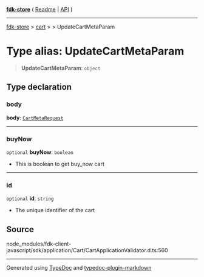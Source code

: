 [**fdk-store**](../../../README.md) ( [Readme](../../../README.md) \| [API](../../../API.md) )

---

[fdk-store](../../../API.md) > [cart](../../README.md) > [<internal>](../README.md) > UpdateCartMetaParam

# Type alias: UpdateCartMetaParam

> **UpdateCartMetaParam**: `object`

## Type declaration

### body

**body**: [`CartMetaRequest`](type-alias.CartMetaRequest.md)

---

### buyNow

`optional` **buyNow**: `boolean`

- This is boolean to get buy_now cart

---

### id

`optional` **id**: `string`

- The unique identifier of the cart

## Source

node_modules/fdk-client-javascript/sdk/application/Cart/CartApplicationValidator.d.ts:560

---

Generated using [TypeDoc](https://typedoc.org/) and [typedoc-plugin-markdown](https://www.npmjs.com/package/typedoc-plugin-markdown)
